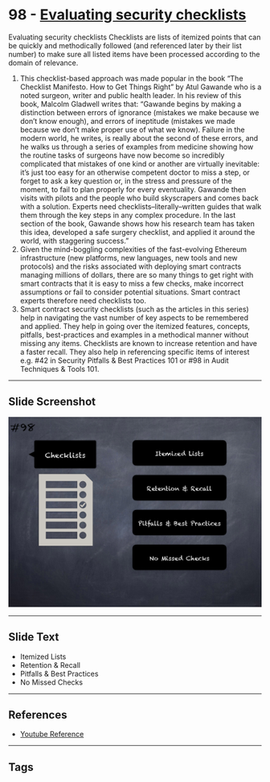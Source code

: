 
# 98 - [Evaluating security checklists](./Evaluating%20security%20checklists.md)

Evaluating security checklists Checklists are lists of itemized points that can be quickly and methodically followed (and referenced later by their list number) to make sure all listed items have been processed according to the domain of relevance.
1. This checklist-based approach was made popular in the book “The Checklist Manifesto. How to Get Things Right” by Atul Gawande who is a noted surgeon, writer and public health leader. In his review of this book, Malcolm Gladwell writes that: “Gawande begins by making a distinction between errors of ignorance (mistakes we make because we don’t know enough), and errors of ineptitude (mistakes we made because we don’t make proper use of what we know). Failure in the modern world, he writes, is really about the second of these errors, and he walks us through a series of examples from medicine showing how the routine tasks of surgeons have now become so incredibly complicated that mistakes of one kind or another are virtually inevitable: it’s just too easy for an otherwise competent doctor to miss a step, or forget to ask a key question or, in the stress and pressure of the moment, to fail to plan properly for every eventuality. Gawande then visits with pilots and the people who build skyscrapers and comes back with a solution. Experts need checklists–literally–written guides that walk them through the key steps in any complex procedure. In the last section of the book, Gawande shows how his research team has taken this idea, developed a safe surgery checklist, and applied it around the world, with staggering success.”
2. Given the mind-boggling complexities of the fast-evolving Ethereum infrastructure (new platforms, new languages, new tools and new protocols) and the risks associated with deploying smart contracts managing millions of dollars, there are so many things to get right with smart contracts that it is easy to miss a few checks, make incorrect assumptions or fail to consider potential situations. Smart contract experts therefore need checklists too.
3. Smart contract security checklists (such as the articles in this series) help in navigating the vast number of key aspects to be remembered and applied. They help in going over the itemized features, concepts, pitfalls, best-practices and examples in a methodical manner without missing any items. Checklists are known to increase retention and have a faster recall. They also help in referencing specific items of interest e.g. #42 in Security Pitfalls & Best Practices 101 or #98 in Audit Techniques & Tools 101.
___
## Slide Screenshot
![098.png](../../images/6.Audit%20Techniques%20and%20Tools%20101/098.png)
___
## Slide Text
- Itemized Lists
- Retention & Recall
- Pitfalls & Best Practices
- No Missed Checks
___
## References
- [Youtube Reference](https://youtu.be/dgITqd3mkDk?t=1673)
___
## Tags
